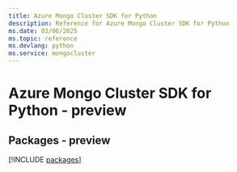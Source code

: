 ```yaml
---
title: Azure Mongo Cluster SDK for Python
description: Reference for Azure Mongo Cluster SDK for Python
ms.date: 03/06/2025
ms.topic: reference
ms.devlang: python
ms.service: mongocluster
---
```

# Azure Mongo Cluster SDK for Python - preview
## Packages - preview
[!INCLUDE [packages](mongo-cluster-index.md)]